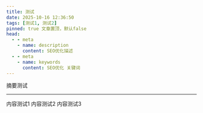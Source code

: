 ```yaml
---
title: 测试
date: 2025-10-16 12:36:50
tags: [测试1, 测试2]
pinned: true 文章置顶，默认false
head:
  - - meta
    - name: description
      content: SEO优化描述
  - - meta
    - name: keywords
      content: SEO优化 关键词
---
```


摘要测试

---

内容测试1
内容测试2
内容测试3
